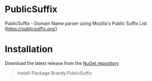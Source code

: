 PublicSuffix
============
PublicSuffix - Domain Name parser using Mozilla's Public Suffix List (https://publicsuffix.org/)

Installation
============
Download the latest release from the [NuGet repository](https://www.nuget.org/packages/Brandy.PublicSuffix/)

> Install-Package Brandy.PublicSuffix
